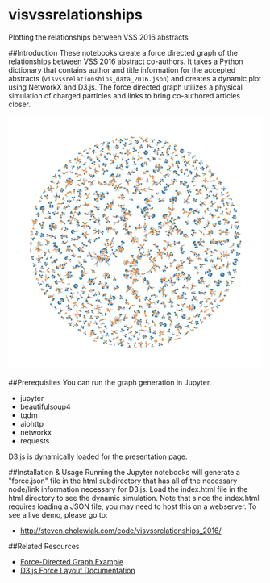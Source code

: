 visvssrelationships
===================

Plotting the relationships between VSS 2016 abstracts

##Introduction
These notebooks create a force directed graph of the relationships between VSS 2016 abstract co-authors. It takes a Python dictionary that contains author and title information for the accepted abstracts (```visvssrelationships_data_2016.json```) and creates a dynamic plot using NetworkX and D3.js.  The force directed graph utilizes a physical simulation of charged particles and links to bring co-authored articles closer.

![Image](images/VSS2016DNA.png)

##Prerequisites
You can run the graph generation in Jupyter.

  * jupyter
  * beautifulsoup4
  * tqdm
  * aiohttp
  * networkx
  * requests

D3.js is dynamically loaded for the presentation page.

##Installation & Usage
Running the Jupyter notebooks will generate a "force.json" file in the html subdirectory that has all of the necessary node/link information necessary for D3.js.  Load the index.html file in the html directory to see the dynamic simulation.  Note that since the index.html requires loading a JSON file, you may need to host this on a webserver. To see a live demo, please go to:
* http://steven.cholewiak.com/code/visvssrelationships_2016/

##Related Resources
* [Force-Directed Graph Example](http://bl.ocks.org/mbostock/4062045)
* [D3.js Force Layout Documentation](https://github.com/mbostock/d3/wiki/Force-Layout)
